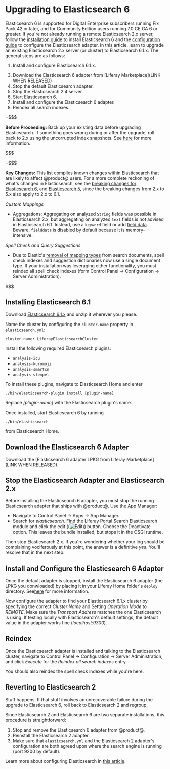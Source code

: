 # Upgrading to Elasticsearch 6 [](id=upgrading-to-elasticsearch-6)

Elasticsearch 6 is supported for Digital Enterprise subscribers running Fix Pack
42 or later, and for Community Edition users running 7.0 CE GA 6 or greater. If
you're not already running a remote Elasticsearch 2.x server, follow the [installation guide](/discover/deployment/-/knowledge_base/7-0/installing-elasticsearch) to install
Elasticsearch 6 and the [configuration guide](/discover/deployment/-/knowledge_base/7-0/configuring-elasticsearch-for-liferay-0) to configure the Elasticsearch
adapter. In this article, learn to upgrade an existing Elasticsearch 2.x
server (or cluster) to Elasticsearch 6.1.x. The general steps are as follows:

1.  Install and configure Elasticsearch 6.1.x.
<!-- 2.  [Upgrade the Elasticsearch 2.4 indexes](https://www.elastic.co/guide/en/elasticsearch/reference/6.1/setup-upgrade.html) to 6.1. -->
3.  Download the Elasticsearch 6 adapter from [Liferay Marketplace](LINK WHEN
    RELEASED)
4.  Stop the default Elasticsearch adapter.
5.  Stop the Elasticsearch 2.4 server.
6.  Start Elasticsearch 6.
7.  Install and configure the Elasticsearch 6 adapter.
8.  Reindex all search indexes.

+$$$

**Before Proceeding:** Back up your existing data before upgrading
Elasticsearch. If something goes wrong during or after the upgrade, roll
back to 2.x using the uncorrupted index snapshots. See
[here](https://dev.liferay.com/discover/deployment/-/knowledge_base/7-0/backing-up-elasticsearch)
for more information.

$$$

+$$$

**Key Changes:** This list compiles known changes within Elasticsearch that are
likely to affect @product@ users. For a more complete reckoning of what's
changed in Elasticsearch, see the [breaking changes for Elasticsearch
6](https://www.elastic.co/guide/en/elasticsearch/reference/6.1/breaking-changes.html),
and [Elasticsearch
5](https://www.elastic.co/guide/en/elasticsearch/reference/5.0/breaking-changes-5.0.html),
since the breaking changes from 2.x to 5.x also apply to 2.x to 6.1.

*Custom Mappings*

- Aggregations: Aggregating on analyzed `String` fields was possible in
    Elasticsearch 2.x, but aggregating on analyzed `text` fields is not advised
    in Elasticsearch 6.1. Instead, use a `keyword` field or add [field
    data](https://www.elastic.co/guide/en/elasticsearch/reference/6.1/fielddata.html).
    Beware, `fielddata` is disabled by default because it is memory-intensive.

*Spell Check and Query Suggestions*

- Due to Elastic's [removal of mapping
    types](https://www.elastic.co/guide/en/elasticsearch/reference/6.1/removal-of-types.html)
    from search documents, spell check indexes and suggestion dictionaries now
    use a single document type. If your installation was leveraging either
    functionality, you must reindex all spell check indexes (form Control Panel
    &rarr; Configuration &rarr; Server Administration).

$$$

## Installing Elasticsearch 6.1 [](id=installing-elasticsearch-6-1)

Download [Elasticsearch 6.1.x](https://www.elastic.co/downloads/past-releases)
and unzip it wherever you please.

Name the cluster by configuring the `cluster.name` property
in `elasticsearch.yml`:

    cluster.name: LiferayElasticsearchCluster

Install the following required Elasticsearch plugins:

-  `analysis-icu`
-  `analysis-kuromoji`
-  `analysis-smartcn`
-  `analysis-stempel`

To install these plugins, navigate to Elasticsearch Home and enter

    ./bin/elasticsearch-plugin install [plugin-name]

Replace *[plugin-name]* with the Elasticsearch plugin's name.

Once installed, start Elasticsearch 6 by running

    ./bin/elasticsearch

from Elasticsearch Home.

<!-- ## Upgrade the Elasticsearch 2.4 Indexes

This is likely the trickiest part of the upgrade process. Fortunately.  [Elastic
extensively documents the
process](https://www.elastic.co/guide/en/elasticsearch/reference/6.1/setup-upgrade.html).
Consider [upgrading from a remote
cluster](https://www.elastic.co/guide/en/elasticsearch/reference/6.1/reindex-upgrade-remote.html)
as that will allow you to upgrade indexes without interrupting service. Once you
have upgraded indexes ready to use with @product@ and your new Elasticsearch 6.1
server, come back here and continue with this guide.
-->

## Download the Elasticsearch 6 Adapter [](id=download-the-elasticsearch-6-adapter)

Download the [Elasticsearch 6 adapter LPKG from Liferay Marketplace](LINK WHEN
RELEASED).

## Stop the Elasticsearch Adapter and Elasticsearch 2.x [](id=stop-the-elasticsearch-adapter-and-elasticsearch-2-x)

Before installing the Elasticsearch 6 adapter, you must stop the running
Elasticsearch adapter that ships with @product@. Use the App Manager: 

- Navigate to Control Panel &rarr; Apps &rarr; App Manager.
- Search for *elasticsearch*. Find the Liferay Portal Search Elasticsearch
    module and click the edit ((![Edit](../../images/icon-edit.png))) button.
    Choose the Deactivate option. This leaves the bundle installed, but stops it
    in the OSGi runtime.

Then stop Elasticsearch 2.x. If you're wondering whether your log should be
complaining vociferously at this point, the answer is a definitive *yes*. You'll
resolve that in the next step.

## Install and Configure the Elasticsearch 6 Adapter [](id=install-and-configure-the-elasticsearch-6-adapter)

Once the default adapter is stopped, install the Elasticsearch 6 adapter (the
LPKG you donwloaded) by placing it in your Liferay Home folder's `deploy`
directory.
See[here](https://dev.liferay.com/discover/portal/-/knowledge_base/7-0/installing-apps-manually#using-your-file-system-to-install-apps)
for more information.

<!--It starts automatically with log messages like this:

Add when possible -->
Now configure the adapter to find your Elasticsearch 6.1.x cluster by specifying
the correct *Cluster Name* and Setting *Operation Mode* to *REMOTE*. Make sure
the *Transport Address* matches the one Elasticsearch is using. If testing
locally with Elasticsearch's default settings, the default value in the adapter
works fine (*localhost:9300*).

## Reindex [](id=reindex)

Once the Elasticsearch adapter is installed and talking to the Elasticsearch
cluster, navigate to Control Panel &rarr; Configuration &rarr; Server
Administration, and click *Execute* for the *Reindex all search indexes* entry.

You should also reindex the spell check indexes while you're here.

## Reverting to Elasticsearch 2 [](id=reverting-to-elasticsearch-2)

Stuff happens. If that stuff involves an unrecoverable failure during the
upgrade to Elasticsearch 6, roll back to Elasticsearch 2 and regroup.

Since Elasticsearch 2 and Elasticsearch 6 are two separate installations, this
procedure is straightforward:

1.  Stop and remove the Elasticsearch 6 adapter from @product@.
2.  Reinstall the Elasticsearch 2 adapter.
3.  Make sure that `elasticsearch.yml` and the Elasticsearch 2 adapter's configuration
    are both agreed upon where the search engine is running (port 9200 by
    default).

Learn more about configuring Elasticsearch in [this article](/discover/deployment/-/knowledge_base/7-0/configuring-elasticsearch-for-liferay-0).
